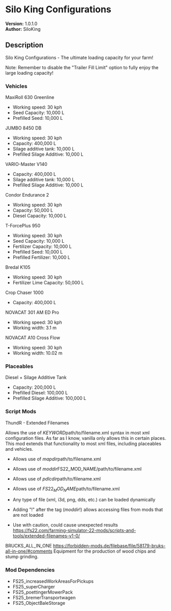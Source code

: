 
# Silo King Configurations

**Version:** 1.0.1.0  
**Author:** SiloKing  

## Description

Silo King Configurations - The ultimate loading capacity for your farm!

Note: Remember to disable the "Trailer Fill Limit" option to fully enjoy the large loading capacity!

### Vehicles
MaxiRoll 630 Greenline
- Working speed: 30 kph
- Seed Capacity: 10,000 L
- Prefilled Seed: 10,000 L

JUMBO 8450 DB
- Working speed: 30 kph
- Capacity: 400,000 L
- Silage additive tank: 10,000 L
- Prefilled Silage Additive: 10,000 L

VARIO-Master V140
- Capacity: 400,000 L
- Silage additive tank: 10,000 L
- Prefilled Silage Additive: 10,000 L

Condor Endurance 2
- Working speed: 30 kph
- Capacity: 50,000 L
- Diesel Capacity: 10,000 L

T-ForcePlus 950
- Working speed: 30 kph
- Seed Capacity: 10,000 L
- Fertilizer Capacity: 10,000 L
- Prefilled Seed: 10,000 L
- Prefilled Fertilizer: 10,000 L

Bredal K105
- Working speed: 30 kph
- Fertilizer Lime Capacity: 50,000 L

Crop Chaser 1000
- Capacity: 400,000 L

NOVACAT 301 AM ED Pro
- Working speed: 30 kph
- Working width: 3.1 m

NOVACAT A10 Cross Flow
- Working speed: 30 kph
- Working width: 10.02 m

### Placeables
Diesel + Silage Additive Tank
- Capacity: 200,000 L
- Prefilled Diesel: 100,000 L
- Prefilled Silage Additive: 100,000 L

### Script Mods
ThundR - Extended Filenames

Allows the use of $KEYWORD$path/to/filename.xml syntax in most xml configuration files. 
As far as I know, vanilla only allows this in certain places. 
This mod extends that functionality to most xml files, including placeables and vehicles.

- Allows use of $mapdir$path/to/filename.xml
- Allows use of $moddir$FS22_MOD_NAME/path/to/filename.xml
- Allows use of $pdlcdir$path/to/filename.xml
- Allows use of $FS22_MOD_NAME$path/to/filename.xml

- Any type of file (xml, i3d, png, dds, etc.) can be loaded dynamically

- Adding "!" after the tag ($moddir$!) allows accessing files from mods that are not loaded

+ Use with caution, could cause unexpected results
https://fs22.com/farming-simulator-22-mods/scripts-and-tools/extended-filenames-v1-0/


BRUCKS_ALL_IN_ONE
https://forbidden-mods.de/filebase/file/58179-bruks-all-in-one/#comments
Equipment for the production of wood chips and stump grinding.

### Mod Dependencies
- FS25_increasedWorkAreasForPickups
- FS25_superCharger
- FS25_poettingerMowerPack
- FS25_bremerTransportwagen
- FS25_ObjectBaleStorage
